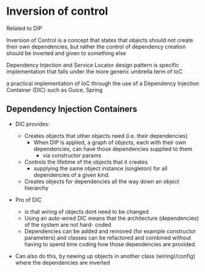 # Inversion of control

Related to DIP

Inversion of Control is a concept that states that objects should not create their own dependencies, but rather the control of dependency creation should be inverted and given to something else

Dependency Injection and Service Locator design pattern is specific implementation that falls under the more generic umbrella term of IoC

 a practical implementation of IoC through the use of a Dependency Injection Container (DIC) such as Guice, Spring

 ## Dependency Injection Containers

- DIC provides:
  - Creates objects that other objects need (i.e. their dependencies)
    - When DIP is applied, a graph of objects, each with their own dependencies, can have those dependencies supplied to them
      - via constructor params
  - Controls the lifetime of the objects that it creates
    - supplying the same object instance (singleton) for all dependencies of a given kind.
  - Creates objects for dependencies all the way down an object hierarchy

- Pro of DIC
  - is that wiring of objects dont need to be changed
  - Using an auto-wired DIC means that the architecture (dependencies) of the system are not hard- coded
  - Dependencies can be added and removed (for example constructor parameters) and classes can be refactored and combined without having to spend time coding how those dependencies are provided.

- Can also do this, by newing up objects in another class (wiring//config) where the dependencies are inverted
